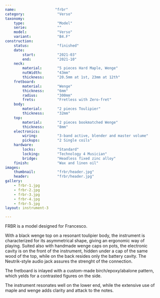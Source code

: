 ```yaml
---
name:                  "frbr"
category:               "Verso"
taxonomy:
    type:               "Model"
    serie:              ""
    model:              "Verso"
    variant:            "B4.F"
construction:
    status:             "finished"
    date:
        start:          "2021-03"
        end:            "2021-10"
    neck:
        material:       "5 pieces Hard Maple, Wenge"
        nutWidth:       "43mm"
        thickness:      "20.5mm at 1st, 23mm at 12th"
    fretboard:
        material:       "Wenge"
        thickness:      "6mm"  
        radius:         "300mm"
        frets:          "Fretless with Zero-fret"
    body:
        material:       "2 pieces Toulipier"
        thickness:      "32mm"
    top:
        material:       "2 pieces bookmatched Wenge"
        thickness:      "8mm"
    electronics:
        wiring:         "3-band active, blender and master volume"
        pickups:        "2 Single coils"
    hardware:
        locks:          "Standard"
        locking:        "Technology 4 Musician"
        bridge:         "Headless fixed zinc alloy"
    finish:             "Wax and linen oil"
images:
    thumbnail:          "frbr/header.jpg"
    header:             "frbr/header.jpg" 
gallery:
    - frbr-1.jpg
    - frbr-2.jpg
    - frbr-3.jpg
    - frbr-4.jpg
    - frbr-5.jpg
layout: instrument-3

---
```


FRBR is a model designed for Francesco.

With a black wenge top on a resonant toulipier body, the instrument is characterized for its asymmetrical shape, giving an ergonomic way of playing.
Suited also with handmade wenge caps on pots, the electronic cavity is on the front of the instrument, hidden under a cap of the same wood of the top, while on the back resides only the battery cavity. The Neutrik-style audio jack assures the strenght of the connection.

The fretboard is inlayed with a custom-made birch/epoxy/abalone pattern, which yelds for a contrasted figures on the side. 

The instrument resonates well on the lower end, while the extensive use of maple and wenge adds clarity and attack to the notes.
